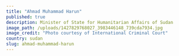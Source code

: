 ```yaml
---
title: "Ahmad Muhammad Harun"
published: true
description: Minister of State for Humanitarian Affairs of Sudan
image_path: /uploads/1427829768027_3983446148_739cda7934.jpg
image_credit: "Photo courtesy of International Criminal Court"
country: sudan
slug: ahmad-muhammad-harun
---
```


